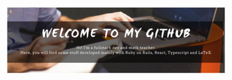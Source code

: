 ![image](./ghbanner.png)
<!--
### Hi there 👋


**juanmamaffei/juanmamaffei** is a ✨ _special_ ✨ repository because its `README.md` (this file) appears on your GitHub profile.

Here are some ideas to get you started:

- 🔭 I’m currently working on ...
- 🌱 I’m currently learning ...
- 👯 I’m looking to collaborate on ...
- 🤔 I’m looking for help with ...
- 💬 Ask me about ...
- 📫 How to reach me: ...
- 😄 Pronouns: ...
- ⚡ Fun fact: ...

https://www.linkedin.com/in/juanmamaffei/

https://jmmaffei.com

https://www.youtube.com/c/juanmamaffei


-->
